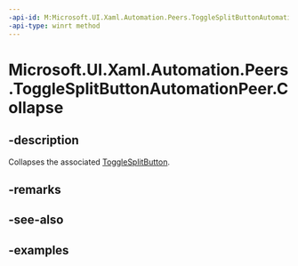 ```yaml
---
-api-id: M:Microsoft.UI.Xaml.Automation.Peers.ToggleSplitButtonAutomationPeer.Collapse
-api-type: winrt method
---
```


# Microsoft.UI.Xaml.Automation.Peers.ToggleSplitButtonAutomationPeer.Collapse

## -description

Collapses the associated [ToggleSplitButton](../microsoft.ui.xaml.controls/togglesplitbutton.md).

## -remarks

## -see-also

## -examples
